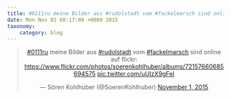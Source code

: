 ```yaml
---
title: #0111ru meine Bilder aus #rudolstadt vom #fackelmarsch sind online auf flickr: https://www.flickr.com/photos/soerenkohlhuber/albums/72157660685694575 http://twitter.com/SoerenKohlhuber/status/660966379080781824/photo/1
date: Mon Nov 02 08:17:09 +0000 2015
taxonomy:
    category: blog
---
```

<blockquote class="twitter-tweet" align="center" width="350"><p lang="de" dir="ltr"><a href="https://twitter.com/hashtag/0111ru?src=hash">#0111ru</a> meine Bilder aus <a href="https://twitter.com/hashtag/rudolstadt?src=hash">#rudolstadt</a> vom <a href="https://twitter.com/hashtag/fackelmarsch?src=hash">#fackelmarsch</a> sind online auf flickr: <a href="https://www.flickr.com/photos/soerenkohlhuber/albums/72157660685694575">https://www.flickr.com/photos/soerenkohlhuber/albums/72157660685694575</a> <a href="http://twitter.com/SoerenKohlhuber/status/660966379080781824/photo/1">pic.twitter.com/uUIzX9gFeI</a></p>&mdash; Sören Kohlhuber (@SoerenKohlhuber) <a href="https://twitter.com/SoerenKohlhuber/status/660966379080781824">November 1, 2015</a></blockquote>
